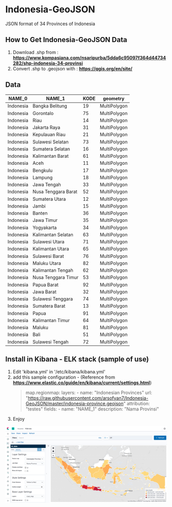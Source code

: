 #  Indonesia-GeoJSON

JSON format of 34 Provinces of Indonesia

## How to Get Indonesia-GeoJSON Data
1. Download .shp from : **https://www.kompasiana.com/nsaripurba/5dda6c95097f364d44734282/shp-indonesia-34-provinsi**
2. Convert .shp to .geojson with : **https://qgis.org/en/site/**

## Data

|  NAME_0   |	NAME_1	          | KODE |	geometry  |
|-----------|---------------------|------|------------|
|Indonesia	|Bangka Belitung	  | 19	 |MultiPolygon|
|Indonesia	|Gorontalo	          | 75	 |MultiPolygon|
|Indonesia	|Riau	              | 14	 |MultiPolygon|
|Indonesia	|Jakarta Raya	      | 31	 |MultiPolygon|
|Indonesia	|Kepulauan Riau	      | 21	 |MultiPolygon|
|Indonesia	|Sulawesi Selatan	  | 73	 |MultiPolygon|
|Indonesia	|Sumatera Selatan	  | 16	 |MultiPolygon|
|Indonesia	|Kalimantan Barat	  | 61	 |MultiPolygon|
|Indonesia	|Aceh	              | 11	 |MultiPolygon|
|Indonesia	|Bengkulu	          | 17	 |MultiPolygon|
|Indonesia	|Lampung	          | 18	 |MultiPolygon|
|Indonesia	|Jawa Tengah		  | 33	 |MultiPolygon|
|Indonesia	|Nusa Tenggara Barat  |	52	 |MultiPolygon|
|Indonesia	|Sumatera Utara		  | 12	 |MultiPolygon|
|Indonesia	|Jambi				  | 15	 |MultiPolygon|
|Indonesia	|Banten				  | 36	 |MultiPolygon|
|Indonesia	|Jawa Timur			  | 35	 |MultiPolygon|
|Indonesia	|Yogyakarta			  | 34	 |MultiPolygon|
|Indonesia	|Kalimantan Selatan	  | 63	 |MultiPolygon|
|Indonesia	|Sulawesi Utara	      | 71	 |MultiPolygon|
|Indonesia	|Kalimantan Utara	  | 65	 |MultiPolygon|
|Indonesia	|Sulawesi Barat	      | 76	 |MultiPolygon|
|Indonesia	|Maluku Utara	      | 82	 |MultiPolygon|
|Indonesia	|Kalimantan Tengah	  | 62	 |MultiPolygon|
|Indonesia	|Nusa Tenggara Timur  |	53	 |MultiPolygon|
|Indonesia	|Papua Barat	      | 92	 |MultiPolygon|
|Indonesia	|Jawa Barat	          | 32	 |MultiPolygon|
|Indonesia	|Sulawesi Tenggara	  | 74	 |MultiPolygon|
|Indonesia	|Sumatera Barat	      | 13	 |MultiPolygon|
|Indonesia	|Papua	              | 91	 |MultiPolygon|
|Indonesia	|Kalimantan Timur	  | 64	 |MultiPolygon|
|Indonesia	|Maluku	              | 81	 |MultiPolygon|
|Indonesia	|Bali	              | 51	 |MultiPolygon|
|Indonesia	|Sulawesi Tengah	  | 72	 |MultiPolygon|

## Install in Kibana - ELK stack (sample of use)
1. Edit 'kibana.yml' in '/etc/kibana/kibana.yml'
2. add this sample configuration - (Reference from **https://www.elastic.co/guide/en/kibana/current/settings.html**)
	>map.regionmap:
	>    layers:
	> 	  - name: "Indonesian Provinces"
	> 		url: "https://raw.githubusercontent.com/arsofyan7/Indonesia-GeoJSON/master/indonesia-province.geojson"
	> 		attribution: "testes"
	>		fields:
	>		   - name: "NAME_1"
	>			 description: "Nama Provinsi"
3. Enjoy

![Sample With Random Data](https://raw.githubusercontent.com/arsofyan7/Indonesia-GeoJSON/master/Kibana%20SS.png)

